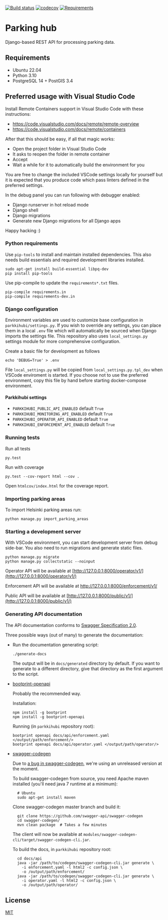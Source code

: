 [![Build status](https://travis-ci.org/City-of-Helsinki/parkkihubi.svg?branch=master)](https://travis-ci.org/City-of-Helsinki/parkkihubi)
[![codecov](https://codecov.io/gh/City-of-Helsinki/parkkihubi/branch/master/graph/badge.svg)](https://codecov.io/gh/City-of-Helsinki/parkkihubi)
[![Requirements](https://requires.io/github/City-of-Helsinki/parkkihubi/requirements.svg?branch=master)](https://requires.io/github/City-of-Helsinki/parkkihubi/requirements/?branch=master)

# Parking hub

Django-based REST API for processing parking data.

## Requirements

* Ubuntu 22.04
* Python 3.10
* PostgreSQL 14 + PostGIS 3.4

## Preferred usage with Visual Studio Code

Install Remote Containers support in Visual Studio Code with these instructions:

* https://code.visualstudio.com/docs/remote/remote-overview
* https://code.visualstudio.com/docs/remote/containers

After that this should be easy, if all that magic works:

* Open the project folder in Visual Studio Code
* It asks to reopen the folder in remote container
* Accept
* Wait a while for it to automatically build the environment for you

You are free to change the included VSCode settings locally for yourself but it is
expected that you produce code which pass linters defined in the preferred settings.

In the debug panel you can run following with debugger enabled:

* Django runserver in hot reload mode
* Django shell
* Django migrations
* Generate new Django migrations for all Django apps

Happy hacking :)

### Python requirements

Use `pip-tools` to install and maintain installed dependencies. This also needs
build essentials and required development libraries installed.

    sudo apt-get install build-essential libpq-dev
    pip install pip-tools

Use pip-compile to update the `requirements*.txt` files.

    pip-compile requirements.in
    pip-compile requirements-dev.in

### Django configuration

Environment variables are used to customize base configuration in
`parkkihubi/settings.py`. If you wish to override any settings, you can place
them in a local `.env` file which will automatically be sourced when Django imports
the settings file. This repository also uses `local_settings.py` settings module
for more comprehensive configuration.

Create a basic file for development as follows

    echo 'DEBUG=True' > .env

File `local_settings.py` will be copied from `local_settings.py.tpl_dev` when VSCode
enviroment is started. If you choose not to use the preferred environment, copy this
file by hand before starting docker-compose environment.

#### Parkkihubi settings

- `PARKKIHUBI_PUBLIC_API_ENABLED` default `True`
- `PARKKIHUBI_MONITORING_API_ENABLED` default `True`
- `PARKKIHUBI_OPERATOR_API_ENABLED` default `True`
- `PARKKIHUBI_ENFORCEMENT_API_ENABLED` default `True`

### Running tests

Run all tests

    py.test

Run with coverage

    py.test --cov-report html --cov .

Open `htmlcov/index.html` for the coverage report.

### Importing parking areas

To import Helsinki parking areas run:

    python manage.py import_parking_areas

### Starting a development server

With VSCode environment, you can start development server from debug side-bar. You
also need to run migrations and generate static files.

    python manage.py migrate
    python manage.py collectstatic --noinput

Operator API will be available at [http://127.0.0.1:8000/operator/v1/](http://127.0.0.1:8000/operator/v1/)

Enforcement API will be available at
http://127.0.0.1:8000/enforcement/v1/

Public API will be available at [http://127.0.0.1:8000/public/v1/](http://127.0.0.1:8000/public/v1/)

### Generating API documentation

The API documentation conforms to [Swagger Specification 2.0](http://swagger.io/specification/).

Three possible ways (out of many) to generate the documentation:

- Run the documentation generating script:

      ./generate-docs

  The output will be in `docs/generated` directory by default.  If you
  want to generate to a different directory, give that directory as the
  first argument to the script.

- [bootprint-openapi](https://github.com/bootprint/bootprint-openapi)

    Probably the recommended way.

    Installation:

      npm install -g bootprint
      npm install -g bootprint-openapi

    Running (in `parkkihubi` repository root):

      bootprint openapi docs/api/enforcement.yaml </output/path/enforcement/>
      bootprint openapi docs/api/operator.yaml </output/path/operator/>

- [swagger-codegen](https://github.com/swagger-api/swagger-codegen)

    Due to [a bug in swagger-codegen](https://github.com/swagger-api/swagger-codegen/pull/4508),
    we're using an unreleased version at the moment.
    
    To build swagger-codegen from source, you need Apache maven installed (you'll
    need java 7 runtime at a minimum):
    
        # Ubuntu
        sudo apt-get install maven
    
    Clone swagger-codegen master branch and build it:
    
        git clone https://github.com/swagger-api/swagger-codegen
        cd swagger-codegen/
        mvn clean package  # Takes a few minutes
    
    The client will now be available at `modules/swagger-codegen-cli/target/swagger-codegen-cli.jar`.
    
    To build the docs, in `parkkihubi` repository root:
    
        cd docs/api
        java -jar /path/to/codegen/swagger-codegen-cli.jar generate \
          -i enforcement.yaml -l html2 -c config.json \
          -o /output/path/enforcement/
        java -jar /path/to/codegen/swagger-codegen-cli.jar generate \
          -i operator.yaml -l html2 -c config.json \
          -o /output/path/operator/

## License

[MIT](https://tldrlegal.com/license/mit-license)
